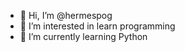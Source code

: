 - 👋 Hi, I’m @hermespog
- 👀 I’m interested in learn programming
- 🌱 I’m currently learning Python
<!---
hermespog/hermespog is a ✨ special ✨ repository because its `README.md` (this file) appears on your GitHub profile.
You can click the Preview link to take a look at your changes.
--->
